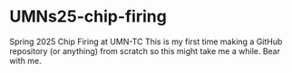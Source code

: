 # UMNs25-chip-firing
Spring 2025 Chip Firing at UMN-TC
This is my first time making a GitHub repository (or anything) from scratch so this might take me a while. Bear with me.

